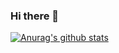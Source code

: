 ### Hi there 👋

[![Anurag's github stats](https://github-readme-stats.vercel.app/api?username=bighope-lumiere&count_private=true&show_icons=true)](https://github.com/anuraghazra/github-readme-stats)

<!--
**bighope-lumiere/bighope-lumiere** is a ✨ _special_ ✨ repository because its `README.md` (this file) appears on your GitHub profile.

Here are some ideas to get you started:

- 🔭 I’m currently working on ...
- 🌱 I’m currently learning ...
- 👯 I’m looking to collaborate on ...
- 🤔 I’m looking for help with ...
- 💬 Ask me about ...
- 📫 How to reach me: ...
- 😄 Pronouns: ...
- ⚡ Fun fact: ...
-->
